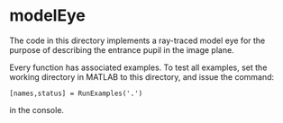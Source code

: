 # modelEye
The code in this directory implements a ray-traced model eye for the purpose of describing the entrance pupil in the image plane.

Every function has associated examples. To test all examples, set the working directory in MATLAB to this directory, and issue the command:

`[names,status] = RunExamples('.')`

in the console.